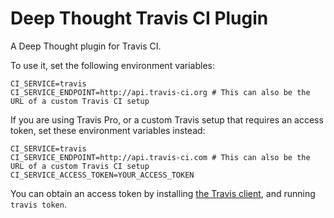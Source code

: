 # Deep Thought Travis CI Plugin

A Deep Thought plugin for Travis CI.

To use it, set the following environment variables:

    CI_SERVICE=travis
    CI_SERVICE_ENDPOINT=http://api.travis-ci.org # This can also be the URL of a custom Travis CI setup

If you are using Travis Pro, or a custom Travis setup that requires an access token, set these environment variables instead:

    CI_SERVICE=travis
    CI_SERVICE_ENDPOINT=http://api.travis-ci.com # This can also be the URL of a custom Travis CI setup
    CI_SERVICE_ACCESS_TOKEN=YOUR_ACCESS_TOKEN

You can obtain an access token by installing [the Travis client](http://rubygems.org/gems/travis), and running `travis token`.
